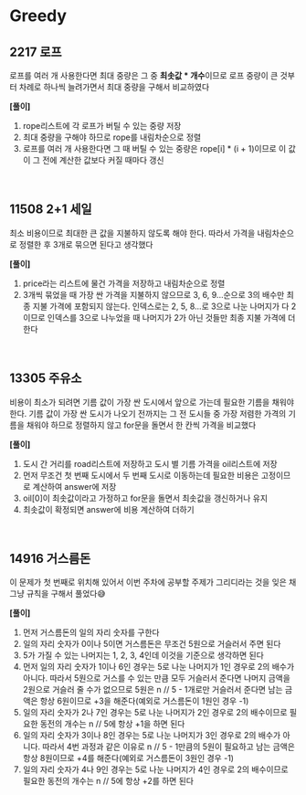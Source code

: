 ﻿# Greedy
## 2217 로프
로프를 여러 개 사용한다면 최대 중량은 그 중 **최솟값 * 개수**이므로 로프 중량이 큰 것부터 차례로 하나씩 늘려가면서 최대 중량을 구해서 비교하였다

**[풀이]**
1) rope리스트에 각 로프가 버틸 수 있는 중량 저장
2) 최대 중량을 구해야 하므로 rope를 내림차순으로 정렬
3) 로프를 여러 개 사용한다면 그 때 버틸 수 있는 중량은 rope[i] * (i + 1)이므로 이 값이 그 전에 계산한 값보다 커질 때마다 갱신

<br/>

## 11508 2+1 세일
최소 비용이므로 최대한 큰 값을 지불하지 않도록 해야 한다. 따라서 가격을 내림차순으로 정렬한 후 3개로 묶으면 된다고 생각했다

**[풀이]**
1) price라는 리스트에 물건 가격을 저장하고 내림차순으로 정렬
2) 3개씩 묶었을 때 가장 싼 가격을 지불하지 않으므로 3, 6, 9...순으로 3의 배수만 최종 지불 가격에 포함되지 않는다. 인덱스로는 2, 5, 8...로 3으로 나눈 나머지가 다 2이므로 인덱스를 3으로 나누었을 때 나머지가 2가 아닌 것들만 최종 지불 가격에 더한다

<br/>

## 13305 주유소
비용이 최소가 되려면 기름 값이 가장 싼 도시에서 앞으로 가는데 필요한 기름을 채워야 한다. 기름 값이 가장 싼 도시가 나오기 전까지는 그 전 도시들 중 가장 저렴한 가격의 기름을 채워야 하므로 정렬하지 않고 for문을 돌면서 한 칸씩 가격을 비교했다

**[풀이]**
1) 도시 간 거리를 road리스트에 저장하고 도시 별 기름 가격을 oil리스트에 저장
2) 먼저 무조건 첫 번째 도시에서 두 번째 도시로 이동하는데 필요한 비용은 고정이므로 계산하여 answer에 저장
3) oil[0]이 최솟값이라고 가정하고 for문을 돌면서 최솟값을 갱신하거나 유지
4) 최솟값이 확정되면 answer에 비용 계산하여 더하기

<br/>

## 14916 거스름돈
이 문제가 첫 번째로 위치해 있어서 이번 주차에 공부할 주제가 그리디라는 것을 잊은 채 그냥 규칙을 구해서 풀었다😅

**[풀이]**
1) 먼저 거스름돈의 일의 자리 숫자를 구한다
2) 일의 자리 숫자가 0이나 5이면 거스름돈은 무조건 5원으로 거슬러서 주면 된다
3) 5가 가질 수 있는 나머지는 1, 2, 3, 4인데 이것을 기준으로 생각하면 된다
4) 먼저 일의 자리 숫자가 1이나 6인 경우는 5로 나눈 나머지가 1인 경우로 2의 배수가 아니다. 따라서 5원으로 거스를 수 있는 만큼 모두 거슬러서 준다면 나머지 금액을 2원으로 거슬러 줄 수가 없으므로 5원은 n // 5 - 1개로만 거슬러서 준다면 남는 금액은 항상 6원이므로 +3을 해준다(예외로 거스름돈이 1원인 경우 -1)
5) 일의 자리 숫자가 2나 7인 경우는 5로 나눈 나머지가 2인 경우로 2의 배수이므로 필요한 동전의 개수는 n // 5에 항상 +1을 하면 된다
6) 일의 자리 숫자가 3이나 8인 경우는 5로 나눈 나머지가 3인 경우로 2의 배수가 아니다. 따라서 4번 과정과 같은 이유로 n // 5 - 1만큼의 5원이 필요하고 남는 금액은 항상 8원이므로 +4를 해준다(예외로 거스름돈이 3원인 경우 -1)
7) 일의 자리 숫자가 4나 9인 경우는 5로 나눈 나머지가 4인 경우로 2의 배수이므로 필요한 동전의 개수는 n // 5에 항상 +2를 하면 된다
